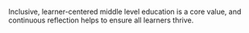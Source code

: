 Inclusive, learner-centered middle level education is a core value, and continuous reflection helps to ensure all learners thrive.
